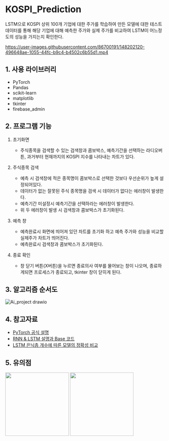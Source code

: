 # KOSPI_Prediction
LSTM으로 KOSPI 상위 100개 기업에 대한 주가를 학습하여 만든 모델에 대한 테스트 데이터를 통해 해당 기업에 대해 예측한 주가와 실제 주가를 비교하여 LSTM이 어느정도의 성능을 가지는지 확인한다.

https://user-images.githubusercontent.com/86700191/148202120-496648ae-1055-44fc-b9c4-b4502c6b55d1.mp4

## 1. 사용 라이브러리
- PyTorch
- Pandas
- scikit-learn
- matplotlib
- tkinter
- firebase_admin

## 2. 프로그램 기능
 1) 초기화면
   	- 주식종목을 검색할 수 있는 검색창과 콤보박스, 예측기간을 선택하는 라디오버튼, 과거부터 현재까지의 KOSPI 지수를 나타내는 차트가 있다.

 2) 주식종목 검색
	- 예측 시 검색창에 적은 종목명이 콤보박스로 선택한 것보다 우선순위가 높게 설정되어있다.
	- 데이터가 없는 잘못된 주식 종목명을 검색 시 데이터가 없다는 에러창이 발생한다.
	- 예측기간 미설정시 예측기간을 선택하라는 에러창이 발생한다.
	- 위 두 에러창이 발생 시 검색창과 콤보박스가 초기화된다.

 3) 예측 창
	- 예측완료시 화면에 띄어져 있던 차트를 초기화 하고 예측 주가와 성능을 비교할 실제주가 차트가 띄어진다.
	- 예측완료시 검색창과 콤보박스가 초기화된다.

 4) 종료 확인
	- 창 닫기 버튼(X버튼)을 누르면 종료의사 여부를 물어보는 창이 나오며, 종료하게되면 프로세스가 종료되고, tkinter 창이 닫히게 된다.
    
## 3. 알고리즘 순서도
![Ai_project drawio](https://user-images.githubusercontent.com/86700191/148198941-9b3c62b3-a458-4e7e-ad0b-1e08f90de779.png)

## 4. 참고자료
- [PyTorch 공식 설명](https://pytorch.org/docs/stable/index.html)
- [RNN & LSTM 설명과 Base 코드](https://cnvrg.io/pytorch-lstm/?gclid=Cj0KCQiA6t6ABhDMARIsAONIYyxsIXn6G6EcMLhGnPDxnsKiv3zLU49TRMxsyTPXZmOV3E-Hh4xeI2EaAugLEALw_wcB)
- [LSTM 은닉층 개수에 따른 모델의 정확성 비교](https://www.deeplearningwizard.com/deep_learning/practical_pytorch/pytorch_lstm_neuralnetwork/)

## 5. 유의점
<img src=https://user-images.githubusercontent.com/86700191/148204719-727b258e-2765-4b22-a345-4b81794b5f46.png width="200" height="200">
<img src=https://user-images.githubusercontent.com/86700191/148204722-4136b056-7547-4ac1-90a5-4029798674ff.png width="200" height="200">